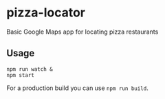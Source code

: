 # pizza-locator

Basic Google Maps app for locating pizza restaurants

## Usage

```no-highlight
npm run watch &
npm start
```

For a production build you can use `npm run build`.
